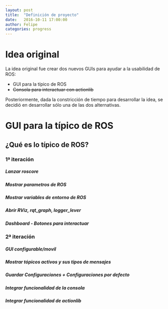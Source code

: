 ```yaml
---
layout: post
title:  "Definición de proyecto"
date:   2016-10-11 17:00:00
author: Felipe
categories: progress
---
```


# Idea original

La idea original fue crear dos nuevos GUIs para ayudar a la usabilidad de ROS:

* GUI para la típico de ROS
*  ~~Consola para interactuar con actionlib~~

Posteriormente, dada la constricción de tiempo para desarrollar la idea, se decidió en desarrollar sólo una de las dos alternativas.

# GUI para la típico de ROS

## ¿Qué es lo típico de ROS?
### 1ª iteración
##### Lanzar roscore
##### Mostrar parametros de ROS
##### Mostrar variables de entorno de ROS
##### Abrir RViz, rqt_graph, logger_lever
##### Dashboard - Botones para interactuar

### 2ª iteración
##### GUI configurable/movil
##### Mostrar tópicos activos y sus tipos de mensajes
##### Guardar Configuraciones + Configuraciones por defecto
##### Integrar funcionalidad de la consola
##### Integrar funcionalidad de actionlib
